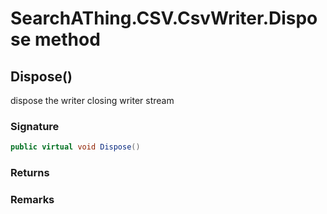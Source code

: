 # SearchAThing.CSV.CsvWriter<T>.Dispose method
## Dispose()
dispose the writer closing writer stream

### Signature
```csharp
public virtual void Dispose()
```
### Returns

### Remarks

